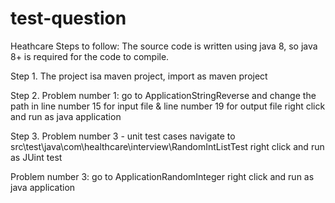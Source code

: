# test-question
Heathcare
Steps to follow:
The source code is written using java 8, so java 8+ is required for the code to compile. 

Step 1. The project isa maven project, import as maven project


Step 2. 
Problem number 1: go to ApplicationStringReverse and change the path in line number 15 for input file & line number 19 for output file
right click and run as java application

Step 3. 
Problem number 3 - unit test cases
navigate to src\test\java\com\healthcare\interview\RandomIntListTest
right click and run as JUint test

Problem number 3:
go to ApplicationRandomInteger
right click and run as java application
